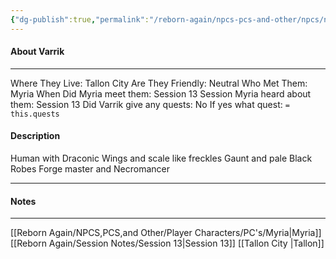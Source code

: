 ```yaml
---
{"dg-publish":true,"permalink":"/reborn-again/npcs-pcs-and-other/npcs/neutral/varrik/"}
---
```



#### About Varrik
---
Where They Live: Tallon City 
Are They Friendly: Neutral
Who Met Them: Myria
When Did Myria meet them: Session 13
Session Myria heard about them: Session 13
Did Varrik give any quests: No
	If yes what quest: `= this.quests`


#### Description
Human with Draconic Wings and scale like freckles 
Gaunt and pale
Black Robes
Forge master and Necromancer

---

#### Notes
---
[[Reborn Again/NPCS,PCS,and Other/Player Characters/PC's/Myria\|Myria]]
[[Reborn Again/Session Notes/Session 13\|Session 13]]
[[Tallon City \|Tallon]]


